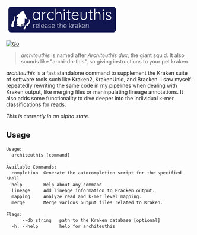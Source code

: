 <img src=".github/architeuthis.webp" width="60%">

[![Go](https://github.com/cdiener/architeuthis/actions/workflows/go.yml/badge.svg)](https://github.com/cdiener/architeuthis/actions/workflows/go.yml)

> *architeuthis* is named after *Architeuthis dux*, the giant squid. It also sounds
> like "archi-do-this", so giving instructions to your pet kraken.

*architeuthis* is a fast standalone command to supplement the Kraken suite of software tools
such like Kraken2, KrakenUniq, and Bracken. I saw myself repeatedly rewriting the same
code in my pipelines when dealing with Kraken output, like merging files or maninpulating
lineage annotations. It also adds some functionality to dive deeper into the individual
k-mer classifications for reads.

*This is currently in an alpha state.*

## Usage

```
Usage:
  architeuthis [command]

Available Commands:
  completion  Generate the autocompletion script for the specified shell
  help        Help about any command
  lineage     Add lineage information to Bracken output.
  mapping     Analyze read and k-mer level mapping.
  merge       Merge various output files related to Kraken.

Flags:
      --db string   path to the Kraken database [optional]
  -h, --help        help for architeuthis
```
